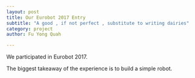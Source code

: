 ```yaml
---
layout: post
title: Our Eurobot 2017 Entry
subtitle: "A good , if not perfect , substitute to writing dairies"
category: project
author: Fu Yong Quah

---
```


We participated in Eurobot 2017.

The biggest takeaway of the experience is to build a simple robot.
